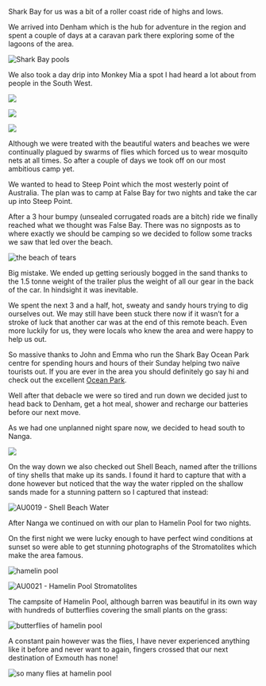 Shark Bay for us was a bit of a roller coast ride of highs and lows.

We arrived into Denham which is the hub for adventure in the region and spent a couple of days at a caravan park there exploring some of the lagoons of the area.

![Shark Bay pools](/posts/camping-oz-2017-shark-bay/DJI_0384_1024x1024.jpg?v=1491520993)

We also took a day drip into Monkey Mia a spot I had heard a lot about from people in the South West.

![](/posts/camping-oz-2017-shark-bay/Monkey-Mia.jpg)

![](/posts/camping-oz-2017-shark-bay/Monkey-Mia-Beach.jpg)

![](/posts/camping-oz-2017-shark-bay/Monkey-Mia-Boats.jpg)

Although we were treated with the beautiful waters and beaches we were continually plagued by swarms of flies which forced us to wear mosquito nets at all times. So after a couple of days we took off on our most ambitious camp yet.

We wanted to head to Steep Point which the most westerly point of Australia. The plan was to camp at False Bay for two nights and take the car up into Steep Point.

After a 3 hour bumpy (unsealed corrugated roads are a bitch) ride we finally reached what we thought was False Bay. There was no signposts as to where exactly we should be camping so we decided to follow some tracks we saw that led over the beach.

![the beach of tears](/posts/camping-oz-2017-shark-bay/IMG_9568_1024x1024.jpg?v=1491521499)

Big mistake. We ended up getting seriously bogged in the sand thanks to the 1.5 tonne weight of the trailer plus the weight of all our gear in the back of the car. In hindsight it was inevitable.

We spent the next 3 and a half, hot, sweaty and sandy hours trying to dig ourselves out. We may still have been stuck there now if it wasn’t for a stroke of luck that another car was at the end of this remote beach. Even more luckily for us, they were locals who knew the area and were happy to help us out.

So massive thanks to John and Emma who run the Shark Bay Ocean Park centre for spending hours and hours of their Sunday helping two naïve tourists out. If you are ever in the area you should definitely go say hi and check out the excellent [Ocean Park](https://oceanpark.com.au/ "ocean park").

Well after that debacle we were so tired and run down we decided just to head back to Denham, get a hot meal, shower and recharge our batteries before our next move.

As we had one unplanned night spare now, we decided to head south to Nanga.

![](/posts/camping-oz-2017-shark-bay/Nanga-Beach.jpg)

On the way down we also checked out Shell Beach, named after the trillions of tiny shells that make up its sands. I found it hard to capture that with a done however but noticed that the way the water rippled on the shallow sands made for a stunning pattern so I captured that instead:

![AU0019 - Shell Beach Water](/posts/camping-oz-2017-shark-bay/Shell-Beach-Water.jpg)

After Nanga we continued on with our plan to Hamelin Pool for two nights.

On the first night we were lucky enough to have perfect wind conditions at sunset so were able to get stunning photographs of the Stromatolites which make the area famous.

![hamelin pool](/posts/camping-oz-2017-shark-bay/DJI_0511_1024x1024.jpg?v=1491521775)

![AU0021 - Hamelin Pool Stromatolites](/posts/camping-oz-2017-shark-bay/Hamelin-Pool-Stromatolites.jpg)

The campsite of Hamelin Pool, although barren was beautiful in its own way with hundreds of butterflies covering the small plants on the grass:

![butterflies of hamelin pool](/posts/camping-oz-2017-shark-bay/Hamelin-Pool.jpg)

A constant pain however was the flies, I have never experienced anything like it before and never want to again, fingers crossed that our next destination of Exmouth has none!

![so many flies at hamelin pool](/posts/camping-oz-2017-shark-bay/IMG_9646_1024x1024.jpg?v=1491521972)